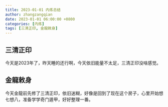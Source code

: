 ```yaml
---
title: 2023-01-01 内炼总结
author: zhangzangqian
date: 2023-01-01 06:00:00 +0800
categories: [内炼]
tags: [三清正印, 金龍敕身]
---
```


## 三清正印

今天是2023年了，昨天睡的还行啊，今天依旧能量不太足，三清正印没啥感觉。

## 金龍敕身

今天金龍前先修了三清正印，依旧迷糊，好像是回到了现在这个房子，心里开始想七想八，准备学学奇门遁甲，好好整理一番。